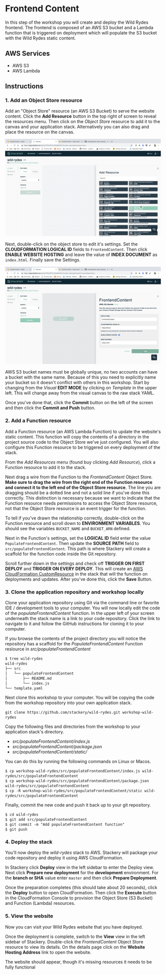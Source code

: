 # Frontend Content
In this step of the workshop you will create and deploy the Wild Rydes frontend. The frontend is composed of an AWS S3 bucket and a Lambda function that is triggered on deployment which will populate the S3 bucket with the Wild Rydes static content.

## AWS Services

* AWS S3
* AWS Lambda

## Instructions

### 1. Add an Object Store resource
Add an "Object Store" resource (an AWS S3 Bucket) to serve the website content. Click the **Add Resource** button in the top right of screen to reveal the resources menu. Then click on the *Object Store* resource to add it to the canvas and your application stack. Alternatively you can also drag and place the resource on the canvas.

![Add Object Store](./images/01-object-store.png)

Next, double-click on the object store to edit it's settings. Set the **CLOUDFORMATION LOGICAL ID** fields to `FrontendContent`. Then click **ENABLE WEBSITE HOSTING** and leave the value of **INDEX DOCUMENT** as `index.html`. Finally save the Settings.

<!-- FIXME: Cloudformation Logica ID is wrong-->
![Configure Object Store](./images/01-object-store-config.png)

AWS S3 bucket names must be globally unique, no two accounts can have a bucket with the same name. Because of this you need to explicitly name your bucket so it doesn't conflict with others in this workshop. Start by changing from the *Visual* **EDIT MODE** by clicking on *Template* in the upper left. This will change away from the visual canvas to the raw stack YAML.

<!-- FIXME: IMAGE -->

<!-- FIXME: remove once Stackery pushes out change to add AWS::AccountId automatically
Find the *FrontendContent* resource (you can use Ctrl+F to search for it) and append `${AWS::AccountId}` to the existing **BucketName** value.

Old resource:

```yaml
FrontendContent:
  Type: AWS::S3::Bucket
  Properties:
    BucketName: !Sub ${AWS::StackName}-frontendcontent
```

New resource:

```yaml
FrontendContent:
  Type: AWS::S3::Bucket
  Properties:
    BucketName: !Sub ${AWS::StackName}-frontendcontent-${AWS::AccountId}
```
-->

Once you've done that, click the **Commit** button on the left of the screen and then click the **Commit and Push** button.

### 2. Add a Function resource
Add a Function resource (an AWS Lambda Function) to update the website's static content. This function will copy the contents of a directory in the project source code to the Object Store we've just configured. You will also configure this Function resource to be triggered on every deployment of the stack.

From the *Add Resources* menu (found buy clicking *Add Resource*), click a Function resource to add it to the stack.

<!-- FIXME: IMAGE -->

Next drag a wire from the Function to the *FrontendContent* Object Store. **Make sure to drag the wire from the right end of the Function resource and connect it to the left end of the Object Store resource**. The line you are dragging should be a dotted line and not a solid line if you've done this correctly. This distinction is necessary because we want to indicate that the Function resource needs permissions to access the Object Store resource, not that the Object Store resource is an event trigger for the function.

<!-- FIXME: IMAGE -->

To tell if you've drawn the relationship correctly, double-click on the Function resource and scroll down to **ENVIRONMENT VARIABLES**. You should see the variables `BUCKET_NAME` and `BUCKET_ARN` defined.

Next in the Function's settings, set the **LOGICAL ID** field enter the value `PopulateFrontendContent`. Then update the **SOURCE PATH** field to `src/populateFrontendContent`. This path is where Stackery will create a scaffold for the function code inside the Git repository.


Scroll further down in the settings and check off **TRIGGER ON FIRST DEPLOY** and **TRIGGER ON EVERY DEPLOY**. This will create an [AWS CloudFormation CustomResource](https://docs.aws.amazon.com/AWSCloudFormation/latest/UserGuide/aws-resource-cfn-customresource.html) in the stack that will the function on deployments and updates. After you've done this, click the **Save** Button.

<!-- FIXME: IMAGE -->


### 3. Clone the application repository and workshop locally

Clone your application repository using Git via the command line or favorite IDE / development tools to your computer. You will now locally edit the code of the _populateFrontendContent_ function. In the upper left of your screen underneath the stack name is a link to your code repository. Click the link to navigate to it and follow the GitHub instructions for cloning it to your computer.

<!-- FIXME: IMAGE -->

If you browse the contents of the project directory you will notice the repository has a scaffold for the _PopulateFrontendContent_ Function reslource in _src/populateFrontendContent_
```
$ tree wild-rydes
wild-rydes
├── src
│   └── populateFrontendContent
│       ├── README.md
│       └── index.js
└── template.yaml
```

Next clone this workshop to your computer. You will be copying the code from the workshop repository into your own application stack.

<!-- FIXME: Perhaps we change the stackery repo name? -->
```
git clone https://github.com/stackery/wild-rydes.git workshop-wild-rydes
```

Copy the following files and directories from the workshop to your application stack's directory.

* *src/populateFrontendContent/index.js*
* *src/populateFrontendContent/package.json*
* *src/populateFrontendContent/static/*

You can do this by running the following commands on Linux or Macos.

```
$ cp workshop-wild-rydes/src/populateFrontendContent/index.js wild-rydes/src/populateFrontendContent
$ cp workshop-wild-rydes/src/populateFrontendContent/package.json wild-rydes/src/populateFrontendContent
$ cp -R workshop-wild-rydes/src/populateFrontendContent/static wild-rydes/src/populateFrontendContent
```

Finally, commit the new code and push it back up to your git repository.

```
$ cd wild-rydes
$ git add src/populateFrontendContent
$ git commit -m "Add populateFrontendContent function"
$ git push
```

### 4. Deploy the stack
You'll now deploy the *wild-rydes* stack to AWS. Stackery will package your code repository and deploy it using AWS CloudFormation.

In Stackery click **Deploy** view in the left sidebar to enter the Deploy view. Next click **Prepare new deployment** for the **development** environment. For the **branch or SHA** value enter `master` and then click **Prepare Deployment**.
<!-- FIXME: IMAGE -->

Once the preparation completes (this should take about 20 seconds), click the **Deploy** button to open CloudFormation. Then click the **Execute** button in the CloudFormation Console to provision the Object Store (S3 Bucket) and Function (Lambda) resources.
<!-- FIXME: IMAGE -->

<!-- FIXME: IMAGE -->

### 5. View the website
Now you can visit your Wild Rydes website that you have deployed.

Once the deployment is complete, switch to the **View** view in the left sidebar of Stackery. Double-click the *FrontendContent* Object Store resource to view its details. On the details page click on the **Website Hosting Address** link to open the website.

<!-- FIXME: IMAGE -->

The website should appear, though it's missing resources it needs to be fully functional
<!-- FIXME: IMAGE -->

